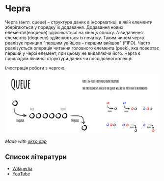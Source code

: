 # Черга

Черга (англ. queue) – структура даних в інформатиці, в якій елементи
зберігаються у порядку їх додавання. Додавання нових елементів(enqueue)
здійснюється на кінець списку. А видалення елементів (dequeue)
здійснюється із початку. Таким чином черга реалізує принцип
"першим увійшов – першим вийшов" (FIFO). Часто реалізується операція читання
головного елемента (peek), яка повертає перший у черзі елемент,
при цьому не видаляючи його. Черга є прикладом лінійної структури
даних чи послідовної колекції.

Ілюстрація роботи з чергою.

![Черга](./images/queue.jpeg)

_Made with [okso.app](https://okso.app)_

## Список літератури

- [Wikipedia](<https://uk.wikipedia.org/wiki/%D0%A7%D0%B5%D1%80%D0%B3%D0%B0_(%D1%81%D1%82%D1%80%D1%83%D0%BA%D1%82%D1%83%D1%80%D0%B0_%D0%B4%D0%B0%D0%BD%D0%B8%D1%85)>)
- [YouTube](https://www.youtube.com/watch?v=ll4QLNSPn60)
